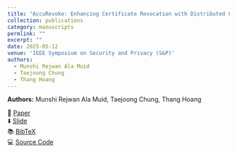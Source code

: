 ```yaml
---
title: "AccuRevoke: Enhancing Certificate Revocation with Distributed Cryptographic Accumulators"
collection: publications
category: manuscripts
permlink: ""
excerpt: ""
date: 2025-05-12
venue: 'IEEE Symposium on Security and Privacy (S&P)'
authors:
  - Munshi Rejwan Ala Muid
  - Taejoong Chung
  - Thang Hoang
---
```

**Authors:** Munshi Rejwan Ala Muid, Taejoong Chung, Thang Hoang 


📄 [Paper](http://rezwan-muid.github.io/files/AccuRevoke_Enhancing_Certificate_Revocation_with_Distributed_Cryptographic_Accumulators.pdf)  
⬇️ [Slide](http://rezwan-muid.github.io/files/accurevokeslide.pdf)  
📚 [BibTeX](http://rezwan-muid.github.io/files/accurevoke.bib)  
💻 [Source Code](https://accurevoke.netsecurelab.org)
